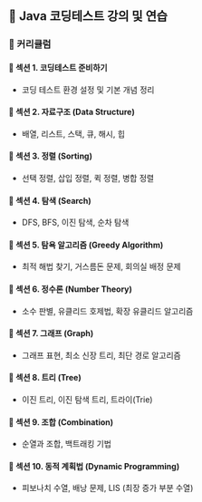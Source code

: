 
## 📌 Java 코딩테스트 강의 및 연습

### 🎯 커리큘럼

#### 🔹 섹션 1. 코딩테스트 준비하기
- 코딩 테스트 환경 설정 및 기본 개념 정리

#### 🔹 섹션 2. 자료구조 (Data Structure)
- 배열, 리스트, 스택, 큐, 해시, 힙

#### 🔹 섹션 3. 정렬 (Sorting)
- 선택 정렬, 삽입 정렬, 퀵 정렬, 병합 정렬

#### 🔹 섹션 4. 탐색 (Search)
- DFS, BFS, 이진 탐색, 순차 탐색

#### 🔹 섹션 5. 탐욕 알고리즘 (Greedy Algorithm)
- 최적 해법 찾기, 거스름돈 문제, 회의실 배정 문제

#### 🔹 섹션 6. 정수론 (Number Theory)
- 소수 판별, 유클리드 호제법, 확장 유클리드 알고리즘

#### 🔹 섹션 7. 그래프 (Graph)
- 그래프 표현, 최소 신장 트리, 최단 경로 알고리즘

#### 🔹 섹션 8. 트리 (Tree)
- 이진 트리, 이진 탐색 트리, 트라이(Trie)

#### 🔹 섹션 9. 조합 (Combination)
- 순열과 조합, 백트래킹 기법

#### 🔹 섹션 10. 동적 계획법 (Dynamic Programming)
- 피보나치 수열, 배낭 문제, LIS (최장 증가 부분 수열)
